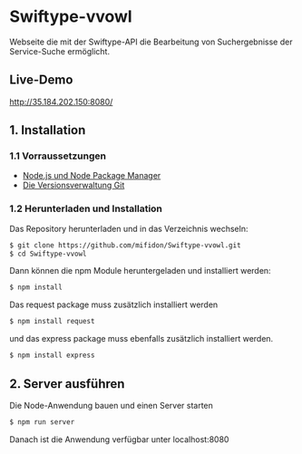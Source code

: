 # Swiftype-vvowl

Webseite die mit der Swiftype-API die Bearbeitung von Suchergebnisse der Service-Suche ermöglicht.


## Live-Demo

http://35.184.202.150:8080/

## 1. Installation

### 1.1 Vorraussetzungen

* [Node.js und Node Package Manager](https://www.npmjs.com/get-npm)
* [Die Versionsverwaltung Git](https://git-scm.com/downloads)

### 1.2 Herunterladen und Installation

Das Repository herunterladen und in das Verzeichnis wechseln:

```sh
$ git clone https://github.com/mifidon/Swiftype-vvowl.git
$ cd Swiftype-vvowl
```

Dann können die npm Module heruntergeladen und installiert werden:

```sh
$ npm install
```
Das request package muss zusätzlich installiert werden
```sh
$ npm install request
```
und das express package muss ebenfalls zusätzlich installiert werden.
```sh
$ npm install express
```

## 2. Server ausführen

Die Node-Anwendung bauen und einen Server starten

```sh
$ npm run server
```

Danach ist die Anwendung verfügbar unter localhost:8080







